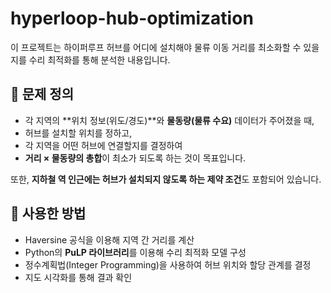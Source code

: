 # hyperloop-hub-optimization


이 프로젝트는 하이퍼루프 허브를 어디에 설치해야 물류 이동 거리를 최소화할 수 있을지를 수리 최적화를 통해 분석한 내용입니다.

## 📌 문제 정의

- 각 지역의 **위치 정보(위도/경도)**와 **물동량(물류 수요)** 데이터가 주어졌을 때,  
- 허브를 설치할 위치를 정하고,  
- 각 지역을 어떤 허브에 연결할지를 결정하여  
- **거리 × 물동량의 총합**이 최소가 되도록 하는 것이 목표입니다.

또한, **지하철 역 인근에는 허브가 설치되지 않도록 하는 제약 조건**도 포함되어 있습니다.

## 🧮 사용한 방법

- Haversine 공식을 이용해 지역 간 거리를 계산  
- Python의 **PuLP 라이브러리**를 이용해 수리 최적화 모델 구성  
- 정수계획법(Integer Programming)을 사용하여 허브 위치와 할당 관계를 결정  
- 지도 시각화를 통해 결과 확인


